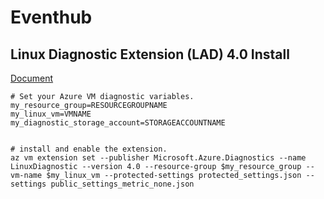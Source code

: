 # Eventhub

## Linux Diagnostic Extension (LAD) 4.0 Install
[Document](https://docs.microsoft.com/ja-jp/azure/virtual-machines/extensions/diagnostics-linux?tabs=azcli)
```
# Set your Azure VM diagnostic variables.
my_resource_group=RESOURCEGROUPNAME
my_linux_vm=VMNAME
my_diagnostic_storage_account=STORAGEACCOUNTNAME


# install and enable the extension.
az vm extension set --publisher Microsoft.Azure.Diagnostics --name LinuxDiagnostic --version 4.0 --resource-group $my_resource_group --vm-name $my_linux_vm --protected-settings protected_settings.json --settings public_settings_metric_none.json
```
